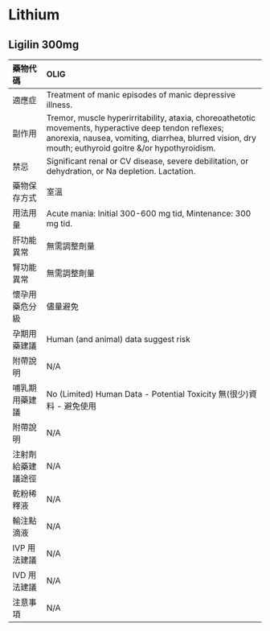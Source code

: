# Lithium

## Ligilin 300mg

| 藥物代碼 | OLIG |
| :--- | :--- |
| 適應症 | Treatment of manic episodes of manic depressive illness. |
| 副作用 | Tremor, muscle hyperirritability, ataxia, choreoathetotic movements, hyperactive deep tendon reflexes; anorexia, nausea, vomiting, diarrhea, blurred vision, dry mouth; euthyroid goitre &/or hypothyroidism. |
| 禁忌 | Significant renal or CV disease, severe debilitation, or dehydration, or Na depletion. Lactation. |
| 藥物保存方式 | 室溫 |
| 用法用量 | Acute mania: Initial 300-600 mg tid, Mintenance: 300 mg tid. |
| 肝功能異常 | 無需調整劑量 |
| 腎功能異常 | 無需調整劑量 |
| 懷孕用藥危分級 | 儘量避免 |
| 孕期用藥建議 | Human \(and animal\) data suggest risk |
| 附帶說明 | N/A |
| 哺乳期用藥建議 | No \(Limited\) Human Data - Potential Toxicity 無\(很少\)資料 - 避免使用 |
| 附帶說明 | N/A |
| 注射劑給藥建議途徑 | N/A |
| 乾粉稀釋液 | N/A |
| 輸注點滴液 | N/A |
| IVP 用法建議 | N/A |
| IVD 用法建議 | N/A |
| 注意事項 | N/A |

